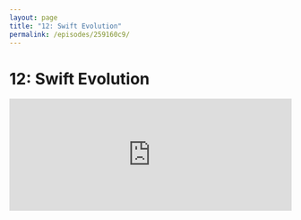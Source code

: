 ```yaml
---
layout: page
title: "12: Swift Evolution"
permalink: /episodes/259160c9/
---
```


# 12: Swift Evolution

<iframe frameBorder="0" height="200px" scrolling="no" seamless src="https://player.simplecast.com/03e313d9-9a1d-4efd-884a-e95ba545ad61" width="100%" data-cy="latest-episode" />

- Moving to Discourse, email from Ted: https://lists.swift.org/pipermail/swift-evolution/Week-of-Mon-20170206/031657.html
- Nate Cook's Discourse experiment: http://discourse.natecook.com/
- Slava tweets:
    - https://twitter.com/slava_pestov/status/854490613575700480
    - https://twitter.com/slava_pestov/status/857382737669271552

### Thank You 

Thanks to this episode's sponsor, [Kobiton](https://kobiton.com/swiftunwrapped): complete mobile device lab solution.

Start a 15 day free trial today at https://kobiton.com/swiftunwrapped.
